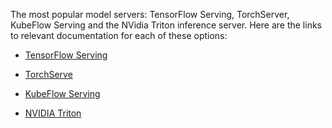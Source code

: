 The most popular model servers: TensorFlow Serving, TorchServer, KubeFlow Serving and the NVidia Triton inference server. 
Here are the links to relevant documentation for each of these options:

-   [TensorFlow Serving](https://www.tensorflow.org/tfx/serving/architecture)
    
-   [TorchServe](https://github.com/pytorch/serve)
    
-   [KubeFlow Serving](https://www.kubeflow.org/docs/components/serving/)
    
-   [NVIDIA Triton](https://developer.nvidia.com/nvidia-triton-inference-server)